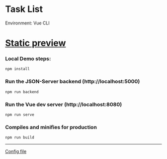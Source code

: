 # Task List
Environment: Vue CLI

# [Static preview](https://hulchenko.github.io/vue-task-list/)


### Local Demo steps:

```
npm install
```

### Run the JSON-Server backend (http://localhost:5000)

```
npm run backend
```

### Run the Vue dev server (http://localhost:8080)

```
npm run serve
```

### Compiles and minifies for production

```
npm run build
```
<hr>

[Config file](https://github.com/hulchenko/vue-task-list/blob/main/cfg.md)
